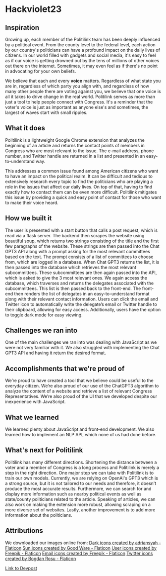# Hackviolet23

## Inspiration
Growing up, each member of the Politilink team has been deeply influenced by a political event. From the county level to the federal level, each action by our country's politicians can have a profound impact on the daily lives of citizens. In our world filled with gadgets and social media, it's easy to feel as if our voice is getting drowned out by the tens of millions of other voices out there on the internet. Sometimes, it may even feel as if there's no point in advocating for your own beliefs. 

We believe that each and every **voice** matters. Regardless of what state you are in, regardless of which party you align with, and regardless of how many other people there are voting against you, we believe that one voice is all it takes to drive change in the real world. Politilink serves as more than just a tool to help people connect with Congress. It's a reminder that the voter's voice is just as important as anyone else's and sometimes, the largest of waves start with small ripples.

## What it does
Politilink is a lightweight Google Chrome extension that analyzes the beginning of an article and returns the contact points of members in Congress who are most relevant to the issue. The e-mail address, phone number, and Twitter handle are returned in a list and presented in an easy-to-understand way.

This addresses a common issue found among American citizens who want to have an impact on the political realm. It can be difficult and tedious to extensively research every topic to find the politicians who are playing a role in the issues that affect our daily lives. On top of that, having to find exactly how to contact them can be even more difficult. Politilink mitigates this issue by providing a quick and easy point of contact for those who want to make their voice heard. 

## How we built it
The user is presented with a start button that calls a post request, which is read via a flask server. The backend then scrapes the website using beautiful soup, which returns two strings consisting of the title and the first few paragraphs of the website. These strings are then passed into the Chat GPT3 API along with a prompt asking for the most relevant committees based on the text. The prompt consists of a list of committees to choose from, which are logged in a database. When Chat GPT3 returns the list, it is then passed into the database which retrieves the most relevant subcommittees. These subcommittees are then again passed into the API, which is asked to give the 3 most relevant ones. We again access the database, which traverses and returns the delegates associated with the subcommittees. This list is then passed back to the front-end. The front-end then renders the list of delegates in an easy-to-understand format along with their relevant contact information. Users can click the email and Twitter icon to automatically write the delegate’s email or Twitter handle to their clipboard, allowing for easy access. Additionally, users have the option to toggle dark mode for easy viewing. 

## Challenges we ran into
One of the main challenges we ran into was dealing with JavaScript as we were not very familiar with it. We also struggled with implementing the Chat GPT3 API and having it return the desired format.
## Accomplishments that we're proud of
We’re proud to have created a tool that we believe could be useful to the everyday citizen. We’re also proud of our use of the ChatGPT3 algorithm to analyze the content of a website and retrieve a list of relevant Congress Representatives. We’re also proud of the UI that we developed despite our inexperience with JavaScript.

## What we learned
We learned plenty about JavaScript and front-end development. We also learned how to implement an NLP API, which none of us had done before. 
## What's next for Politilink
Politilink has many different directions. Shortening the distance between a voter and a member of Congress is a long process and Politilink is merely a step in the right direction. One major step we can take with Politilink is to train our own models. Currently, we are relying on OpenAI's GPT3 which is a strong source, but it is not tailored to our needs and therefore, it doesn't produce the most accurate results. Furthermore, we can search for and display more information such as nearby political events as well as state/county politicians related to the article. Speaking of articles, we can also work on making the extension more robust, allowing scraping on a more diverse set of websites. Lastly, another improvement is to add more information about the politicians. 

## Attributions
We downloaded our images online from:
<a href="https://www.flaticon.com/free-icons/dark" title="dark icons">Dark icons created by adriansyah - Flaticon</a>
<a href="https://www.flaticon.com/free-icons/sun" title="sun icons">Sun icons created by Good Ware - Flaticon</a>
<a href="https://www.flaticon.com/free-icons/user" title="user icons">User icons created by Freepik - Flaticon</a>
<a href="https://www.flaticon.com/free-icons/email" title="email icons">Email icons created by Freepik - Flaticon</a>
<a href="https://www.flaticon.com/free-icons/twitter" title="twitter icons">Twitter icons created by Bogdan Rosu - Flaticon</a>

<a href="https://devpost.com/software/politilink/edit">Link to Devpost</a>
